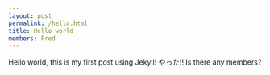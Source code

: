 ```yaml
---
layout: post
permalink: /hello.html
title: Hello world
members: Fred
---
```


Hello world, this is my first post using Jekyll! やった!!
Is there any members?

